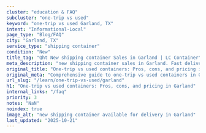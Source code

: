 ```yaml
---
cluster: "education & FAQ"
subcluster: "one-trip vs used"
keyword: "one-trip vs used Garland, TX"
intent: "Informational-Local"
page_type: "Blog/FAQ"
city: "Garland, TX"
service_type: "shipping container"
condition: "New"
title_tag: "Qht New shipping container Sales in Garland | LC Container"
meta_description: "new shipping container sales in Garland. Fast delivery, competitive pricing. Serving one trip vs used area. Quote ID: W6G. Call (214) 524-4168 for your free quote today."
original_title: "One-trip vs used containers: Pros, cons, and pricing in Garland | LC Container"
original_meta: "Comprehensive guide to one-trip vs used containers in Garland. Local since 2003. Call (214) 524-4168 for quotes."
url_slug: "/learn/one-trip-vs-used/garland"
h1: "One-trip vs used containers: Pros, cons, and pricing in Garland"
internal_links: "/faq"
priority: 3
notes: "NaN"
noindex: true
image_alt: "new shipping container available for delivery in Garland"
last_updated: "2025-10-21"
---
```


<!-- TODO: Add unique city/inventory copy, images, and internal links here. -->

